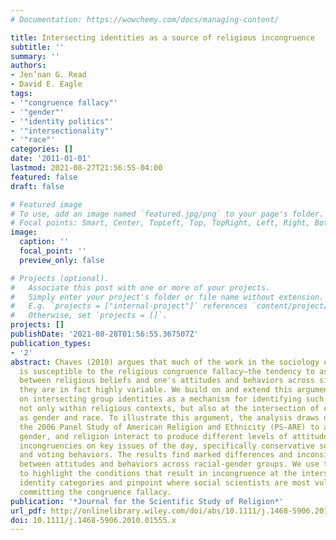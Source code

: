 ```yaml
---
# Documentation: https://wowchemy.com/docs/managing-content/

title: Intersecting identities as a source of religious incongruence
subtitle: ''
summary: ''
authors:
- Jen’nan G. Read
- David E. Eagle
tags:
- '"congruence fallacy"'
- '"gender"'
- '"identity politics"'
- '"intersectionality"'
- '"race"'
categories: []
date: '2011-01-01'
lastmod: 2021-08-27T21:56:55-04:00
featured: false
draft: false

# Featured image
# To use, add an image named `featured.jpg/png` to your page's folder.
# Focal points: Smart, Center, TopLeft, Top, TopRight, Left, Right, BottomLeft, Bottom, BottomRight.
image:
  caption: ''
  focal_point: ''
  preview_only: false

# Projects (optional).
#   Associate this post with one or more of your projects.
#   Simply enter your project's folder or file name without extension.
#   E.g. `projects = ["internal-project"]` references `content/project/deep-learning/index.md`.
#   Otherwise, set `projects = []`.
projects: []
publishDate: '2021-08-28T01:56:55.367507Z'
publication_types:
- '2'
abstract: Chaves (2010) argues that much of the work in the sociology of religion
  is susceptible to the religious congruence fallacy—the tendency to assume consistency
  between religious beliefs and one's attitudes and behaviors across situations when
  they are in fact highly variable. We build on and extend this argument by focusing
  on intersecting group identities as a mechanism for identifying such incongruence,
  not only within religious contexts, but also at the intersection of categories such
  as gender and race. To illustrate this argument, the analysis draws on data from
  the 2006 Panel Study of American Religion and Ethnicity (PS-ARE) to assess how race,
  gender, and religion interact to produce different levels of attitude and behavior
  incongruencies on key issues of the day, specifically conservative social values
  and voting behaviors. The results find marked differences and inconsistent relationships
  between attitudes and behaviors across racial-gender groups. We use the analysis
  to highlight the conditions that result in incongruence at the intersections of
  identity categories and pinpoint where social scientists are most vulnerable to
  committing the congruence fallacy.
publication: '*Journal for the Scientific Study of Religion*'
url_pdf: http://onlinelibrary.wiley.com/doi/abs/10.1111/j.1468-5906.2010.01555.x
doi: 10.1111/j.1468-5906.2010.01555.x
---
```

